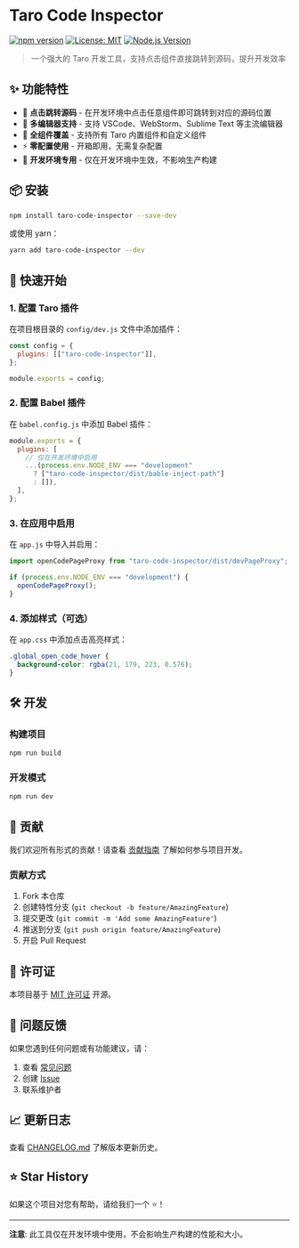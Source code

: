 # Taro Code Inspector

[![npm version](https://img.shields.io/npm/v/taro-code-inspector.svg)](https://www.npmjs.com/package/taro-code-inspector)
[![License: MIT](https://img.shields.io/badge/License-MIT-yellow.svg)](https://opensource.org/licenses/MIT)
[![Node.js Version](https://img.shields.io/node/v/taro-code-inspector.svg)](https://nodejs.org/)

> 一个强大的 Taro 开发工具，支持点击组件直接跳转到源码，提升开发效率

## ✨ 功能特性

- 🎯 **点击跳转源码** - 在开发环境中点击任意组件即可跳转到对应的源码位置
- 🔧 **多编辑器支持** - 支持 VSCode、WebStorm、Sublime Text 等主流编辑器
- 📱 **全组件覆盖** - 支持所有 Taro 内置组件和自定义组件
- ⚡ **零配置使用** - 开箱即用，无需复杂配置
- 🚀 **开发环境专用** - 仅在开发环境中生效，不影响生产构建

## 📦 安装

```bash
npm install taro-code-inspector --save-dev
```

或使用 yarn：

```bash
yarn add taro-code-inspector --dev
```

## 🚀 快速开始

### 1. 配置 Taro 插件

在项目根目录的 `config/dev.js` 文件中添加插件：

```javascript
const config = {
  plugins: [["taro-code-inspector"]],
};

module.exports = config;
```

### 2. 配置 Babel 插件

在 `babel.config.js` 中添加 Babel 插件：

```javascript
module.exports = {
  plugins: [
    // 仅在开发环境中启用
    ...(process.env.NODE_ENV === "development"
      ? ["taro-code-inspector/dist/bable-inject-path"]
      : []),
  ],
};
```

### 3. 在应用中启用

在 `app.js` 中导入并启用：

```javascript
import openCodePageProxy from "taro-code-inspector/dist/devPageProxy";

if (process.env.NODE_ENV === "development") {
  openCodePageProxy();
}
```

### 4. 添加样式（可选）

在 `app.css` 中添加点击高亮样式：

```css
.global_open_code_hover {
  background-color: rgba(21, 179, 223, 0.576);
}
```

## 🛠️ 开发

### 构建项目

```bash
npm run build
```

### 开发模式

```bash
npm run dev
```

## 🤝 贡献

我们欢迎所有形式的贡献！请查看 [贡献指南](CONTRIBUTING.md) 了解如何参与项目开发。

### 贡献方式

1. Fork 本仓库
2. 创建特性分支 (`git checkout -b feature/AmazingFeature`)
3. 提交更改 (`git commit -m 'Add some AmazingFeature'`)
4. 推送到分支 (`git push origin feature/AmazingFeature`)
5. 开启 Pull Request

## 📄 许可证

本项目基于 [MIT 许可证](LICENSE) 开源。

## 🐛 问题反馈

如果您遇到任何问题或有功能建议，请：

1. 查看 [常见问题](https://github.com/zev-zhao/taro-code-inspector/issues)
2. 创建 [Issue](https://github.com/zev-zhao/taro-code-inspector/issues/new)
3. 联系维护者

## 📈 更新日志

查看 [CHANGELOG.md](CHANGELOG.md) 了解版本更新历史。

## ⭐ Star History

如果这个项目对您有帮助，请给我们一个 ⭐！

---

**注意**: 此工具仅在开发环境中使用，不会影响生产构建的性能和大小。
